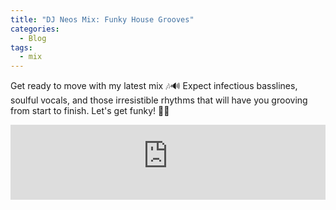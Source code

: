 ```yaml
---
title: "DJ Neos Mix: Funky House Grooves"
categories:
  - Blog
tags:
  - mix
---
```


Get ready to move with my latest mix 🎶🔊 Expect infectious basslines, soulful vocals, and those irresistible rhythms that will have you grooving from start to finish. Let's get funky! 🕺🪩

<iframe width="100%" height="120" src="https://player-widget.mixcloud.com/widget/iframe/?hide_cover=1&feed=%2Fn3os%2Ffunky-house-grooves%2F" frameborder="0" ></iframe>
